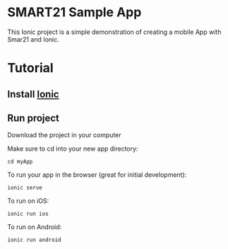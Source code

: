 # SMART21 Sample App
This Ionic project is a simple demonstration of creating a mobile App with Smar21 and Ionic.

# Tutorial 
## Install [Ionic](http://ionicframework.com/getting-started/)
## Run project
Download the project in your computer

Make sure to cd into your new app directory:

```cd myApp```

To run your app in the browser (great for initial development):

```ionic serve```

To run on iOS:

```ionic run ios```

To run on Android:

```ionic run android```